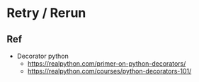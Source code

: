 # Retry / Rerun

## Ref
- Decorator python
	- https://realpython.com/primer-on-python-decorators/
	- https://realpython.com/courses/python-decorators-101/
